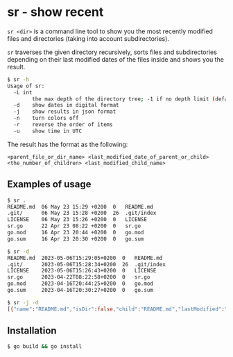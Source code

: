 # sr - **s**how **r**ecent

`sr <dir>` is a command line tool to show you the most recently modified files and directories (taking into account subdirectories).

`sr` traverses the given directory recursively, sorts files and subdirectories depending on their last
modified dates of the files inside and shows you the result.

```bash
$ sr -h
Usage of sr:
  -L int
    	the max depth of the directory tree; -1 if no depth limit (default -1)
  -d	show dates in digital format
  -j	show results in json format
  -n	turn colors off
  -r	reverse the order of items
  -u	show time in UTC
```

The result has the format as the following:
```
<parent_file_or_dir_name> <last_modified_date_of_parent_or_child> <the_number_of_children> <last_modified_child_name>
```


## Examples of usage

```bash
$ sr .
README.md  06 May 23 15:29 +0200  0   README.md
.git/      06 May 23 15:28 +0200  26  .git/index
LICENSE    06 May 23 15:26 +0200  0   LICENSE
sr.go      22 Apr 23 08:22 +0200  0   sr.go
go.mod     16 Apr 23 20:44 +0200  0   go.mod
go.sum     16 Apr 23 20:30 +0200  0   go.sum

$ sr -d
README.md  2023-05-06T15:29:05+0200  0   README.md
.git/      2023-05-06T15:28:34+0200  26  .git/index
LICENSE    2023-05-06T15:26:43+0200  0   LICENSE
sr.go      2023-04-22T08:22:58+0200  0   sr.go
go.mod     2023-04-16T20:44:25+0200  0   go.mod
go.sum     2023-04-16T20:30:27+0200  0   go.sum

$ sr -j -d
[{"name":"README.md","isDir":false,"child":"README.md","lastModified":"2023-05-06T15:29:05+0200","numChildren":0},{"name":".git","isDir":true,"child":".git/index","lastModified":"2023-05-06T15:28:34+0200","numChildren":26},{"name":"LICENSE","isDir":false,"child":"LICENSE","lastModified":"2023-05-06T15:26:43+0200","numChildren":0},{"name":"sr.go","isDir":false,"child":"sr.go","lastModified":"2023-04-22T08:22:58+0200","numChildren":0},{"name":"go.mod","isDir":false,"child":"go.mod","lastModified":"2023-04-16T20:44:25+0200","numChildren":0},{"name":"go.sum","isDir":false,"child":"go.sum","lastModified":"2023-04-16T20:30:27+0200","numChildren":0}]
```


## Installation

```bash
$ go build && go install
```